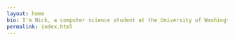 ```yaml
---
layout: home
bio: I'm Nick, a computer science student at the University of Washington in Seattle. My interests include robotics, human-robot interaction, and interactive machine learning. Previously, I was a student at UT Austin, where I worked on transfer learning and service robots with the [Building Wide Intelligence](http://www.cs.utexas.edu/~larg/bwi_web/) and helped students in the Autonomous Intelligent Robotics research stream. Outside of class, I'm a violinist, [photographer](https://flickr.com/photos/nickwalker-us), runner, and foil fencer.
permalink: index.html
---
```


